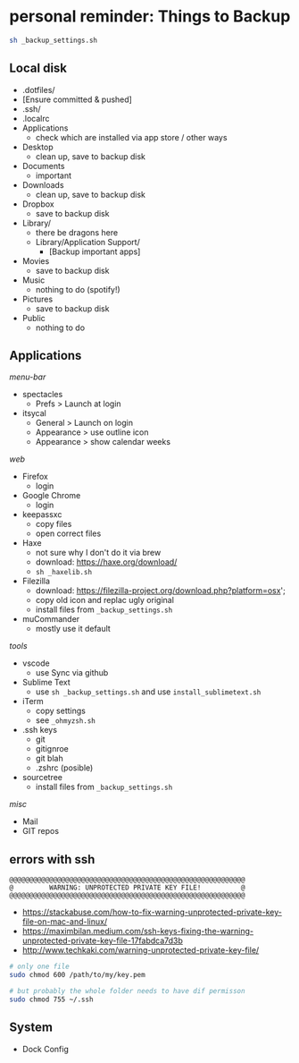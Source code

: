 # personal reminder: Things to Backup

```sh
sh _backup_settings.sh
```

## Local disk

- .dotfiles/
- [Ensure committed & pushed]
- .ssh/
- .localrc
- Applications
  - check which are installed via app store / other ways
- Desktop
  - clean up, save to backup disk
- Documents
  - important
- Downloads
  - clean up, save to backup disk
- Dropbox
  - save to backup disk
- Library/
  - there be dragons here
  - Library/Application Support/
    - [Backup important apps]
- Movies
  - save to backup disk
- Music
  - nothing to do (spotify!)
- Pictures
  - save to backup disk
- Public
  - nothing to do

## Applications

_menu-bar_

- spectacles
  - Prefs > Launch at login
- itsycal
  - General > Launch on login
  - Appearance > use outline icon
  - Appearance > show calendar weeks

_web_

- Firefox
  - login
- Google Chrome
  - login
- keepassxc
  - copy files
  - open correct files
- Haxe
  - not sure why I don't do it via brew
  - download: https://haxe.org/download/
  - `sh _haxelib.sh`
- Filezilla
  - download: https://filezilla-project.org/download.php?platform=osx';
  - copy old icon and replac ugly original
  - install files from `_backup_settings.sh`
- muCommander
  - mostly use it default

_tools_

- vscode
  - use Sync via github
- Sublime Text
  - use `sh _backup_settings.sh` and use `install_sublimetext.sh `
- iTerm
  - copy settings
  - see `_ohmyzsh.sh`
- .ssh keys
  - git
  - gitignroe
  - git blah
  - .zshrc (posible)
- sourcetree
  - install files from `_backup_settings.sh`

_misc_

- Mail
- GIT repos

## errors with ssh

```
@@@@@@@@@@@@@@@@@@@@@@@@@@@@@@@@@@@@@@@@@@@@@@@@@@@@@@@@@@@
@         WARNING: UNPROTECTED PRIVATE KEY FILE!          @
@@@@@@@@@@@@@@@@@@@@@@@@@@@@@@@@@@@@@@@@@@@@@@@@@@@@@@@@@@@
```

- https://stackabuse.com/how-to-fix-warning-unprotected-private-key-file-on-mac-and-linux/
- https://maximbilan.medium.com/ssh-keys-fixing-the-warning-unprotected-private-key-file-17fabdca7d3b
- http://www.techkaki.com/warning-unprotected-private-key-file/

```bash
# only one file
sudo chmod 600 /path/to/my/key.pem

# but probably the whole folder needs to have dif permisson
sudo chmod 755 ~/.ssh

```

## System

- Dock Config
